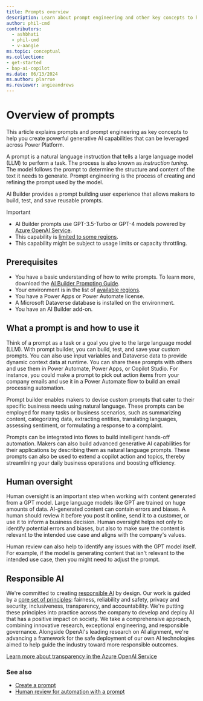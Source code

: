 ```yaml
---
title: Prompts overview
description: Learn about prompt engineering and other key concepts to help you create powerful applications that can generate text from your input.
author: phil-cmd
contributors:
  - ashbhati
  - phil-cmd
  - v-aangie
ms.topic: conceptual
ms.collection: 
- get-started
- bap-ai-copilot
ms.date: 06/13/2024
ms.author: plarrue
ms.reviewer: angieandrews
---
```


# Overview of prompts

This article explains prompts and prompt engineering as key concepts to help you create powerful generative AI capabilities that can be leveraged across Power Platform.

A prompt is a natural language instruction that tells a large language model (LLM) to perform a task. The process is also known as *instruction tuning*. The model follows the prompt to determine the structure and content of the text it needs to generate. Prompt engineering is the process of creating and refining the prompt used by the model.

AI Builder provides a prompt building user experience that allows makers to build, test, and save reusable prompts.

> [!IMPORTANT]
> - AI Builder prompts use GPT-3.5-Turbo or GPT-4 models powered by [Azure OpenAI Service](/azure/ai-services/openai/whats-new). 
> - This capability is [limited to some regions](availability-region.md#prompts).
> - This capability might be subject to usage limits or capacity throttling.

## Prerequisites

- You have a basic understanding of how to write prompts. To learn more, download the [AI Builder Prompting Guide](https://aka.ms/promptguide).
- Your environment is in the list of [available regions](availability-region.md).
- You have a Power Apps or Power Automate license.
- A Microsoft Dataverse database is installed on the environment.
- You have an AI Builder add-on.

## What a prompt is and how to use it

Think of a prompt as a task or a goal you give to the large language model (LLM). With prompt builder, you can build, test, and save your custom prompts. You can also use input variables and Dataverse data to provide dynamic context data at runtime. You can share these prompts with others and use them in Power Automate, Power Apps, or Copilot Studio. For instance, you could make a prompt to pick out action items from your company emails and use it in a Power Automate flow to build an email processing automation.

Prompt builder enables makers to devise custom prompts that cater to their specific business needs using natural language. These prompts can be employed for many tasks or business scenarios, such as summarizing content, categorizing data, extracting entities, translating languages, assessing sentiment, or formulating a response to a complaint.

Prompts can be integrated into flows to build intelligent hands-off automation. Makers can also build advanced generative AI capabilities for their applications by describing them as natural language prompts. These prompts can also be used to extend a copilot action and topics, thereby streamlining your daily business operations and boosting efficiency.

## Human oversight

Human oversight is an important step when working with content generated from a GPT model. Large language models like GPT are trained on huge amounts of data. AI-generated content can contain errors and biases. A human should review it before you post it online, send it to a customer, or use it to inform a business decision. Human oversight helps not only to identify potential errors and biases, but also to make sure the content is relevant to the intended use case and aligns with the company's values.

Human review can also help to identify any issues with the GPT model itself. For example, if the model is generating content that isn't relevant to the intended use case, then you might need to adjust the prompt.

## Responsible AI

We're committed to creating [responsible AI](https://blogs.microsoft.com/on-the-issues/2023/02/02/responsible-ai-chatgpt-artificial-intelligence/) by design. Our work is guided by a [core set of principles](https://www.microsoft.com/ai/responsible-ai): fairness, reliability and safety, privacy and security, inclusiveness, transparency, and accountability. We're putting these principles into practice across the company to develop and deploy AI that has a positive impact on society. We take a comprehensive approach, combining innovative research, exceptional engineering, and responsible governance. Alongside OpenAI's leading research on AI alignment, we're advancing a framework for the safe deployment of our own AI technologies aimed to help guide the industry toward more responsible outcomes.

[Learn more about transparency in the Azure OpenAI Service](/legal/cognitive-services/openai/transparency-note?context=%2Fazure%2Fcognitive-services%2Fopenai%2Fcontext%2Fcontext)

### See also

- [Create a prompt](create-a-custom-prompt.md)
- [Human review for automation with a prompt](azure-openai-human-review.md)

